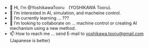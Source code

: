 - 👋 Hi, I’m @YoshikawaTooru　(YOSHIKAWA Tooru).
- 👀 I’m interested in AI, simulation, and macheine control.
- 🌱 I’m currently learning ... ???
- 💞️ I’m looking to collaborate on ... machine control or creating AI mechanism using a new method.
- 📫 How to reach me ... send E-mail to yoshikawa.tooru@gmail.com (Japanese is better)

<!---
YoshikawaTooru/YoshikawaTooru is a ✨ special ✨ repository because its `README.md` (this file) appears on your GitHub profile.
You can click the Preview link to take a look at your changes.
--->
